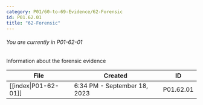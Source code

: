 ```yaml
---
category: P01/60-to-69-Evidence/62-Forensic
id: P01.62.01
title: "62-Forensic"
---
```

###### You are currently in P01-62-01

Information about the forensic evidence

| File                                                                                             | Created                      | ID        |
| ------------------------------------------------------------------------------------------------ | ---------------------------- | --------- |
| [[index\|P01-62-01]] | 6:34 PM - September 18, 2023 | P01.62.01 |

